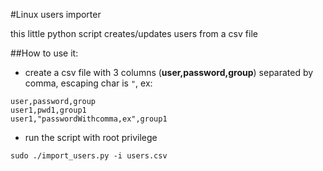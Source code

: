 #Linux users importer

this little python script creates/updates users from a csv file

##How to use it:
- create a csv file with 3 columns (**user,password,group**) separated by comma, escaping char is ```"```, ex:
```
user,password,group
user1,pwd1,group1
user1,"passwordWithcomma,ex",group1
```
- run the script with root privilege
```
sudo ./import_users.py -i users.csv
```